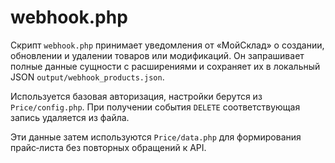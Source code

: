 # webhook.php

Скрипт `webhook.php` принимает уведомления от «МойСклад» о создании, обновлении и удалении товаров или модификаций. Он запрашивает полные данные сущности с расширениями и сохраняет их в локальный JSON `output/webhook_products.json`.

Используется базовая авторизация, настройки берутся из `Price/config.php`. При получении события `DELETE` соответствующая запись удаляется из файла.

Эти данные затем используются `Price/data.php` для формирования прайс‑листа без повторных обращений к API.
